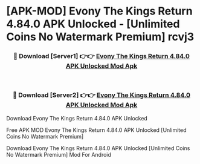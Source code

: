 # [APK-MOD] Evony  The Kings Return 4.84.0 APK Unlocked - [Unlimited Coins No Watermark Premium] rcvj3



<div align="center">
<h3>🔴 Download [Server1] 👉👉 <a href="https://momento.my/?title=Evony__The_Kings_Return_4.84.0_APK_Unlocked">Evony  The Kings Return 4.84.0 APK Unlocked Mod Apk</a></h3><br>

<h3>🔴 Download [Server2] 👉👉 <a href="https://momento.my/?title=Evony__The_Kings_Return_4.84.0_APK_Unlocked">Evony  The Kings Return 4.84.0 APK Unlocked Mod Apk</a></h3>
</div>



Download Evony  The Kings Return 4.84.0 APK Unlocked 

Free APK MOD Evony  The Kings Return 4.84.0 APK Unlocked [Unlimited Coins No Watermark Premium]

Download Evony  The Kings Return 4.84.0 APK Unlocked [Unlimited Coins No Watermark Premium] Mod For Android
